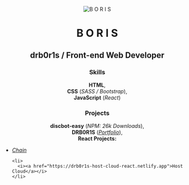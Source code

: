 <p align="center">
  <img src="https://i.imgur.com/UFREZ1Y.png" alt="B O R I S"></img>
</p>

<h1 align="center">B O R I S</h1>
<h2 align="center">drb0r1s / Front-end Web Developer</h2>

<h3 align="center">Skills</h3>

<p align="center">
  <b>HTML</b>,<br>
  <b>CSS</b> (<i>SASS / Bootstrap</i>),<br>
  <b>JavaScript</b> (<i>React</i>)
</p>

<h3 align="center">Projects</h3>

<p align="center">
  <b>discbot-easy</b> (<i>NPM: 26k Downloads</i>),<br>
  <b>DRB0R1S</b> (<i><a href="https://boris.ml">Portfolio</a></i>),<br>
  <b>React Projects:</b><br>
  
  <ul>
    <li>
      <i><a href="https://drb0r1s-chain-react.netlify.app">Chain</a></i>
    </li>
    
    <li>
      <i><a href="https://drb0r1s-host-cloud-react.netlify.app">Host Cloud</a></i>
    </li>
  </ul>
</p>
